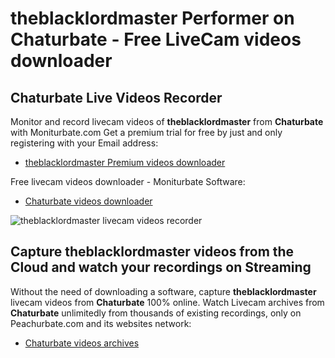 # theblacklordmaster Performer on Chaturbate - Free LiveCam videos downloader

## Chaturbate Live Videos Recorder

Monitor and record livecam videos of **theblacklordmaster** from **Chaturbate** with Moniturbate.com
Get a premium trial for free by just and only registering with your Email address:
* [theblacklordmaster Premium videos downloader](https://moniturbate.com/request-demo-licence-key.html)

Free livecam videos downloader - Moniturbate Software:
* [Chaturbate videos downloader](https://moniturbate.com/moniturbate-download-software.html)

![theblacklordmaster livecam videos recorder](https://peachurnet.com/templates/moniturbate-software.png)


## Capture theblacklordmaster videos from the Cloud and watch your recordings on Streaming

Without the need of downloading a software, capture **theblacklordmaster** livecam videos from **Chaturbate** 100% online.
Watch Livecam archives from **Chaturbate** unlimitedly from thousands of existing recordings, only on Peachurbate.com and its websites network:
* [Chaturbate videos archives](https://peachurnet.com/)